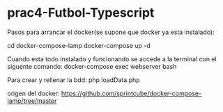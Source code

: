# prac4-Futbol-Typescript

Pasos para arrancar el docker(se supone que docker ya esta instalado):

cd docker-compose-lamp
docker-compose up -d

Cuando esta todo instalado y funcionando se accede a la terminal con el siguente comando:
docker-compose exec webserver bash

Para crear y rellenar la bdd:
php loadData.php

origen del docker: https://github.com/sprintcube/docker-compose-lamp/tree/master
